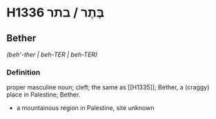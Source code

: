 # H1336 בֶּתֶר / בתר

## Bether

_(beh'-ther | beh-TER | beh-TER)_

### Definition

proper masculine noun; cleft; the same as [[H1335]]; Bether, a (craggy) place in Palestine; Bether.

- a mountainous region in Palestine, site unknown
